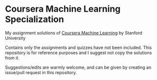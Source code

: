 # Coursera Machine Learning Specialization
My assignment solutions of [Coursera Machine Learning](https://www.coursera.org/learn/machine-learning) by Stanford University

Contains only the assignments and quizzes have not been included. This repository is for reference purposes and I suggest not copy the solutions from it.

Suggestions/edits are warmly welcome, and can be given by creating an issue/pull request in this repository.